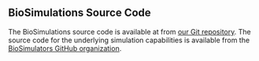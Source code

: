 ## BioSimulations Source Code

The BioSimulations source code is available at from [our Git repository](https://github.com/biosimulations/biosimulations). The source code for the underlying simulation capabilities is available from the [BioSimulators GitHub organization](https://github.com/biosimulators).